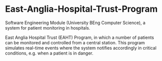 # East-Anglia-Hospital-Trust-Program
Software Engineering Module (University BEng Computer Science), a system for patient monitoring in hospitals.

East Anglia Hospital Trust (EAHT) Program, in which a number of patients can be monitored and controlled from a central station. This program simulates real-time events where the system notifies accordingly in critical conditions, e.g. when a patient is in danger.
